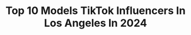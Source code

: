 ---
title: Top 10 Models TikTok Influencers In Los Angeles In 2024
description: >-
  Find top models TikTok influencers in Los Angeles in 2024. Most popular hashtags: #fyp #losangeles #foryou #model.
platform: TikTok
hits: 77
text_top: Identify the most popular TikTok profiles on inBeat.
text_bottom: Our search engine aggregates 77 TikTok influencers like this in Los Angeles, United States for you to work with.
profiles:
  - username: "moniqueyvonne"
    fullname: >-
      Monique Yvonne Jones
    bio: >-
      20 Self-portrait photographer & model Los Angeles, CA
    location: "United States"
    followers: 582900
    engagement: 2295
    commentsToLikes: 0.011635
    id: ckban2ghvdyk00j238fb4itq4
    verified: false
    hashtags: "#halloween, #almostindescribable, #ad, #stitch"
  - username: "influencersinthewild"
    fullname: >-
      Influencersinthewild
    bio: >-
      Instagram: @influencersinthewild By: @tank.sinatra
    location: "United States"
    followers: 998700
    engagement: 424
    commentsToLikes: 0.010989
    id: ck9r4pp9kw3mr0j78ruirenhs
    verified: true
    hashtags: "#fitness, #travel, #beach, #foryoupage"
  - username: "pythiaclothing"
    fullname: >-
      Pythia Clothing
    bio: >-
      I make 1/1’s
    location: "United States"
    followers: 34000
    engagement: 1137
    commentsToLikes: 0.044857
    id: cka0wxlgl4sao0i78y6ls656z
    verified: false
    hashtags: "#fyp, #smallbusiness, #clothing, #fashion"
  - username: "prettyiriss"
    fullname: >-
      Pretty Iris
    bio: >-
      🌸INSTAGRAM @LYFEOFIRIS🌸 🌸YOUTUBE @LYFE OF IRIS🌸 🌸FACEBOOK @LYFEOFIRIS 🌸
    location: "United States"
    followers: 54900
    engagement: 918
    commentsToLikes: 0.023893
    id: ckcpd5wqxfvls0j23fxbvfu3b
    verified: false
    hashtags: "#parati, #triste, #latina, #greenscreen"
  - username: "h0tcherryx0x0"
    fullname: >-
      hot🍒x0x0
    bio: >-
      she/her slut for equal right
    location: "United States"
    followers: 4429
    engagement: 1407
    commentsToLikes: 0.047709
    id: ck9r99jr7fonj0j782692lh5p
    verified: false
    hashtags: "#fyp, #greenscreen, #tiktok, #fashion"
  - username: "victoriafrost_"
    fullname: >-
      Victoria Frost
    bio: >-
      Yeah I’m weird oops Insta:VICTORIAFROST_ Twitter:VICTORIAFROST22
    location: "United States"
    followers: 48300
    engagement: 463
    commentsToLikes: 0.038497
    id: ck9jw7aj4v8n50j78s2pl64hb
    verified: false
    hashtags: "#wee, #model, #photoshoot, #relationship"
  - username: "natalijaugrina"
    fullname: >-
      Natalija Ugrina
    bio: >-
      The Twirl Girl 🧚‍♀️ Model & Actress based in Los Angeles
    location: "United States"
    followers: 543400
    engagement: 610
    commentsToLikes: 0.034608
    id: ckbfhf22ecvkh0j23tk2bjiks
    verified: false
    hashtags: "#revolve, #barefoot, #revolveme, #hopefulfortoday"
  - username: "itssylly"
    fullname: >-
      SYLLY
    bio: >-
      Los Angeles nineteen / model & actress ig: itssylly sc: syl.joan venmo: itssylly
    location: "United States"
    followers: 709300
    engagement: 1312
    commentsToLikes: 0.011676
    id: ck8ncw49qgawz0j78rj3b65as
    verified: false
    hashtags: "#foryou, #fyp, #turbotaxlivepick6, #dothescottsslide"
  - username: "glazedadrian"
    fullname: >-
      Adrian Quiroz
    bio: >-
      los angeles 📍 model 📸 just trying to find my way 💫
    location: "United States"
    followers: 7493
    engagement: 1761
    commentsToLikes: 0.018009
    id: ck9n957i594ls0j78nugvk6rl
    verified: false
    hashtags: "#viral, #parati, #voiceover, #musiclives"
  - username: "emannafisa"
    fullname: >-
      Eman
    bio: >-
      Part Time Model Nashville Music Touring Egyptian American
    location: "United States"
    followers: 6537
    engagement: 1102
    commentsToLikes: 0.058523
    id: ckb9bhm9vxrwf0j235up6r0b3
    verified: false
    hashtags: "#losangeles, #nashville, #model, #birthday"
---